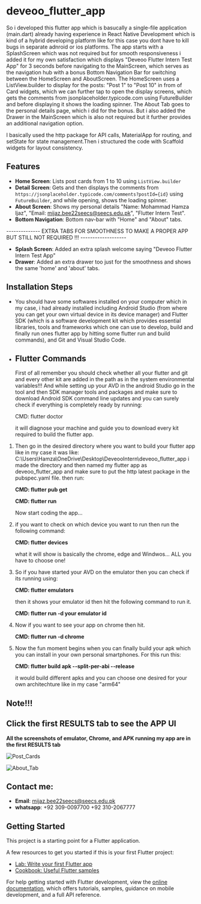# deveoo_flutter_app

So i developed this flutter app which is basucally a single-file application (main.dart) already having experience in React Native Development which is kind of a hybrid developing platform like for this case you dont have to kill bugs in separate adnroid or ios platforms.
The app starts with a SplashScreen which was not required but for smooth responsiveness i added it for my own satisfaction which displays "Deveoo Flutter Intern Test App" for 3 seconds before navigating to the MainScreen, which serves as the navigation hub with a bonus Bottom Navigation Bar for switching between the HomeScreen and AboutScreen. The HomeScreen uses a ListView.builder to display for the posts: "Post 1" to "Post 10" in from of Card widgets, which we can further tap to open the display screens, which gets the comments from jsonplaceholder.typicode.com using FutureBuilder and before displaying it shows the loading spinner. The About Tab goes to the  personal details page, which i did for the bonus. But i also added the Drawer in the MainScreen which is also not required but it further  provides an additional navigation option.

I basically  used the http package for API calls, MaterialApp for routing, and setState for state management.Then i structured the code with   Scaffold widgets for layout consistency.

## Features
- **Home Screen**: Lists post cards from 1 to 10  using `ListView.builder`
- **Detail Screen**: Gets and then displays the comments from `https://jsonplaceholder.typicode.com/comments?postId={id}` using `FutureBuilder`, and while opening, shows the loading spinner.
- **About Screen**: Shows my personal details
 "Name: Mohammad Hamza Ijaz", 
 "Email: mijaz.bee22seecs@seecs.edu.pk", 
 "Flutter Intern Test".
- **Bottom Navigation**: Bottom nav-bar with "Home" and "About" tabs.


-------------- EXTRA TABS FOR SMOOTHNESS TO MAKE A PROPER APP BUT STILL NOT REQUIRED !!! -------------------

- **Splash Screen**: Added an extra splash welcome saying "Deveoo Flutter Intern Test App"
- **Drawer**: Added an extra drawer too just for the smoothness and shows the same 'home' and 'about' tabs.

## Installation Steps
 - You should have some softwares installed on your computer which in my case, i had already installed including Android Studio (from where you can get your own virtual device in its device manager) and Flutter SDK (which is a software development kit which provides essential libraries, tools and frameworks which one can use to develop, build and finally run ones flutter app by hitting some flutter run and build commands), and Git and Visual Studio Code.

  - ## Flutter Commands
    First of all remember you should check whether all your flutter and git and every other kit are added in the path as in the system environmental variables!!!
    And while setting up your AVD in the android Studio go in the tool and then SDK manager tools and packages and make sure to download Android SDK command line updates and you can surely check if everything is completely ready by running:

      CMD: flutter doctor
   
    it will diagnose your machine and guide you to download every kit required to build the flutter app.

 1. Then go in the desired directory where you want to build your flutter app like in my case it was like:
      C:\Users\Hamza\OneDrive\Desktop\DeveooIntern\deveoo_flutter_app
    i made the directory and then named my flutter app as deveoo_flutter_app and make sure to put the http latest package in the pubspec.yaml file.
    then run:
    
     **CMD: flutter pub get**
    
     **CMD: flutter run**
    

    Now start coding the app...

 3. if you want to check on which device you want to run then run the following command:
    
      **CMD: flutter devices**
    
    what it will show is basically the chrome, edge and Windwos... ALL you have to choose one!

 5. So if you have started your AVD on the emulator then you can check if its running using:
    
      **CMD: flutter emulators**
    
    then it shows your emulator id then hit the following command to run it.
    
      **CMD: flutter run -d your emulator id**

 7. Now if you want to see your app on chrome then hit.
  
      **CMD: flutter run -d chrome**

 9. Now the fun moment begins when you can finally build your apk which you can install in your own personal smartphones. For this run this:
     
      **CMD: flutter build apk --split-per-abi --release**
    
    it would build different apks and you can choose one desired for your own architechture like in my case "arm64"


## Note!!!

## Click the first RESULTS tab to see the APP UI 

**All the screenshots of emulator, Chrome, and APK running my app are in the first RESULTS tab**



![Post_Cards](https://github.com/user-attachments/assets/d0063125-6482-469a-8e8e-6871c53d77ff)





![About_Tab](https://github.com/user-attachments/assets/f169040f-5766-4fa9-9003-3bceb3d510c1)






   
## Contact me:
   - **Email**: mijaz.bee22seecs@seecs.edu.pk
   - **whatsapp**: +92 309-0097700
                   +92 310-2067777
   

## Getting Started

This project is a starting point for a Flutter application.

A few resources to get you started if this is your first Flutter project:

- [Lab: Write your first Flutter app](https://docs.flutter.dev/get-started/codelab)
- [Cookbook: Useful Flutter samples](https://docs.flutter.dev/cookbook)

For help getting started with Flutter development, view the
[online documentation](https://docs.flutter.dev/), which offers tutorials,
samples, guidance on mobile development, and a full API reference.


